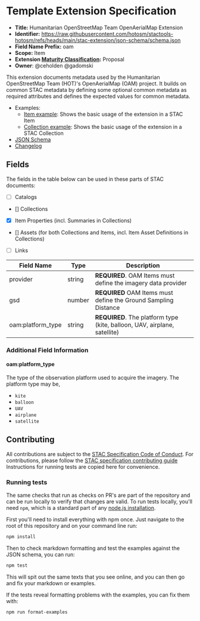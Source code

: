 # Template Extension Specification

- **Title:** Humanitarian OpenStreetMap Team OpenAerialMap Extension
- **Identifier:** <https://raw.githubusercontent.com/hotosm/stactools-hotosm/refs/heads/main/stac-extension/json-schema/schema.json>
- **Field Name Prefix:** oam
- **Scope:** Item
- **Extension [Maturity Classification](https://github.com/radiantearth/stac-spec/tree/master/extensions/README.md#extension-maturity):** Proposal
- **Owner**: @ceholden @gadomski

This extension documents metadata used by the Humanitarian OpenStreetMap Team (HOT)'s OpenAerialMap (OAM) project.
It builds on common STAC metadata by defining some optional common metadata as required attributes and defines
the expected values for common metadata.

- Examples:
  - [Item example](../examples/item.json): Shows the basic usage of the extension in a STAC Item
  - [Collection example](../examples/collection.json): Shows the basic usage of the extension in a STAC Collection
- [JSON Schema](json-schema/schema.json)
- [Changelog](./CHANGELOG.md)

## Fields

The fields in the table below can be used in these parts of STAC documents:

- [ ] Catalogs
- [] Collections
- [x] Item Properties (incl. Summaries in Collections)
- [] Assets (for both Collections and Items, incl. Item Asset Definitions in Collections)
- [ ] Links

| Field Name        | Type   | Description                                                               |
| ----------------- | ------ | ------------------------------------------------------------------------- |
| provider          | string | **REQUIRED**. OAM Items must define the imagery data provider             |
| gsd               | number | **REQUIRED** OAM Items must define the Ground Sampling Distance           |
| oam:platform_type | string | **REQUIRED**. The platform type (kite, balloon, UAV, airplane, satellite) |

### Additional Field Information

#### oam:platform_type

The type of the observation platform used to acquire the imagery. The platform type may be,

- `kite`
- `balloon`
- `UAV`
- `airplane`
- `satellite`

## Contributing

All contributions are subject to the
[STAC Specification Code of Conduct](https://github.com/radiantearth/stac-spec/blob/master/CODE_OF_CONDUCT.md).
For contributions, please follow the
[STAC specification contributing guide](https://github.com/radiantearth/stac-spec/blob/master/CONTRIBUTING.md) Instructions
for running tests are copied here for convenience.

### Running tests

The same checks that run as checks on PR's are part of the repository and can be run locally to verify that changes are valid.
To run tests locally, you'll need `npm`, which is a standard part of any [node.js installation](https://nodejs.org/en/download/).

First you'll need to install everything with npm once. Just navigate to the root of this repository and on
your command line run:

```bash
npm install
```

Then to check markdown formatting and test the examples against the JSON schema, you can run:

```bash
npm test
```

This will spit out the same texts that you see online, and you can then go and fix your markdown or examples.

If the tests reveal formatting problems with the examples, you can fix them with:

```bash
npm run format-examples
```
